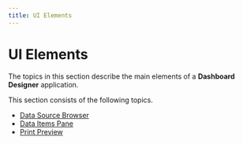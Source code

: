 ```yaml
---
title: UI Elements
---
```

# UI Elements
The topics in this section describe the main elements of a **Dashboard Designer** application.

This section consists of the following topics.
* [Data Source Browser](../../../dashboard-for-desktop/articles/dashboard-designer/ui-elements/data-source-browser.md)
* [Data Items Pane](../../../dashboard-for-desktop/articles/dashboard-designer/ui-elements/data-items-pane.md)
* [Print Preview](../../../dashboard-for-desktop/articles/dashboard-designer/ui-elements/print-preview.md)